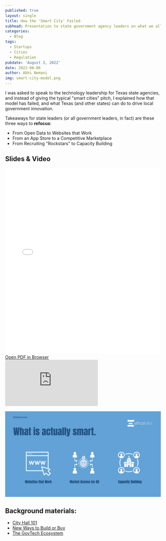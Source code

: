 ```yaml
---
published: true
layout: single
title: How the 'Smart City' Failed
subhead: Presentation to state government agency leaders on what we all can learn from (good and bad) municipal innovation efforts
categories:
  - Blog
tags:
  - Startups
  - Cities
  - Regulation
pubdate: 'August 3, 2022'
date: 2022-08-06
author: Abhi Nemani
img: smart-city-model.png
---
```


I was asked to speak to the technology leadership for Texas state agencies, and instead of giving the typical "smart cities" pitch, I explained how that model has failed, and what Texas (and other states) can do to drive local government innovation.

Takeaways for state leaders (or all government leaders, in fact) are these three ways to **refocus**:

- From Open Data to Websites that Work
- From an App Store to a Competitive Marketplace
- From Recruiting "Rockstars" to Capacity Building

## Slides & Video
<div class="container-iframe">
<iframe id="pdf-js-viewer" src="{{site.url}}/decks/web/viewer.html?file={{site.url}}/decks/TASSCC.pdf" title="webviewer" frameborder="0" width="500" height="600" class="responsive-iframe"></iframe>
</div>
<a href="{{site.url}}/decks/web/viewer.html?file={{site.url}}/decks/TASSCC.pdf">Open PDF in Browser</a>


<div class="container-iframe"><iframe title="vimeo-player" src="https://www.youtube.com/embed/i62WH37KFdg" class="responsive-iframe" frameborder="0" allowfullscreen></iframe></div>

![GovTech Ideals](/img/smart.png) 

## Background materials:
- [City Hall 101](https://abhinemani.com/lessons/city-101/)
- [New Ways to Build or Buy](https://abhinemani.com/lessons/lean/)
- [The GovTech Ecosystem](https://abhinemani.com/lessons/ecosystem/)



